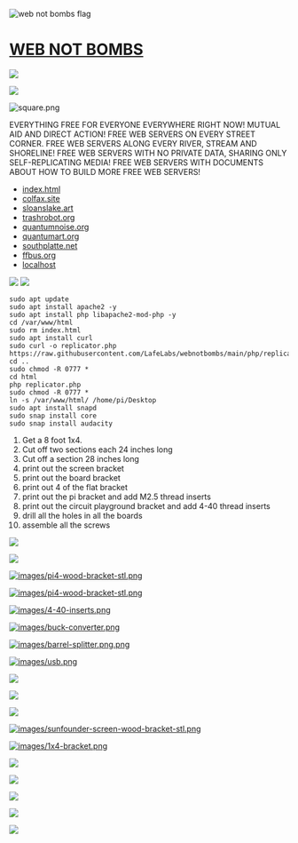 ![web not bombs flag](https://raw.githubusercontent.com/LafeLabs/webnotbombs/main/images/wnb-flag.png)

# [WEB NOT BOMBS](https://github.com/LafeLabs/webnotbombs)

![](https://raw.githubusercontent.com/LafeLabs/network/main/flags/images/colfax-flag.png)

![](https://raw.githubusercontent.com/LafeLabs/network/main/flags/images/sloanslake-flag.png)

![square.png](images/square.png)


EVERYTHING FREE FOR EVERYONE EVERYWHERE RIGHT NOW! MUTUAL AID AND DIRECT ACTION!  FREE WEB SERVERS ON EVERY STREET CORNER. FREE WEB SERVERS ALONG EVERY RIVER, STREAM AND SHORELINE!  FREE WEB SERVERS WITH NO PRIVATE DATA, SHARING ONLY SELF-REPLICATING MEDIA!  FREE WEB SERVERS WITH DOCUMENTS ABOUT HOW TO BUILD MORE FREE WEB SERVERS!  


 - [index.html](index.html)
 - [colfax.site](https://colfax.site)
 - [sloanslake.art](https://sloanslake.art)
 - [trashrobot.org](https://trashrobot.org)
 - [quantumnoise.org](https://quantumnoise.org)
 - [quantumart.org](https://quantumart.org)
 - [southplatte.net](https://southplatte.net)
 - [ffbus.org](https://ffbus.org)
 - [localhost](http://localhost/)

![](images/qrcode.png)
![](images/qrcode-page.png)


```
sudo apt update
sudo apt install apache2 -y
sudo apt install php libapache2-mod-php -y
cd /var/www/html
sudo rm index.html
sudo apt install curl
sudo curl -o replicator.php https://raw.githubusercontent.com/LafeLabs/webnotbombs/main/php/replicator.txt
cd ..
sudo chmod -R 0777 *
cd html
php replicator.php
sudo chmod -R 0777 *
ln -s /var/www/html/ /home/pi/Desktop
sudo apt install snapd
sudo snap install core
sudo snap install audacity

```

1. Get a 8 foot 1x4.
2. Cut off two sections each 24 inches long
3. Cut off a section 28 inches long
4. print out the screen bracket
5. print out the board bracket
6. print out 4 of the flat bracket
6. print out the pi bracket and add M2.5 thread inserts
7. print out the circuit playground bracket and add 4-40 thread inserts
8. drill all the holes in all the boards
9. assemble all the screws


[![](images/M2.5screw.png)](https://www.homedepot.com/p/Prime-Line-M2-5-0-45-x-8-mm-Metric-Zinc-Plated-Steel-Phillips-Drive-Pan-Head-Machine-Screws-25-Pack-9130839/311229788)

[![](images/4-40-screw.png)](https://www.homedepot.com/p/Hillman-4-40-x-1-4-in-Phillips-Pan-Head-Machine-Screws-50-Pack-43063/204794856)

[![images/pi4-wood-bracket-stl.png](images/pi4-wood-bracket-stl.png)](elements/pi4-wood-bracket.STL)

[![images/pi4-wood-bracket-stl.png](images/M2.5inserts.png)](https://www.3djake.com/ruthex/threaded-insert-m25-70-pieces)

[![images/4-40-inserts.png](images/4-40-inserts.png)](https://www.3djake.com/ruthex/threaded-insert-4-40-unc-100-pieces)

[![images/buck-converter.png](images/buck-converter.png)](https://www.newegg.com/p/36F-009H-002Z0)

[![images/barrel-splitter.png.png](images/barrel-splitter.png)](https://www.batteryeliminatorkits.com/product-p/1x2-splitter-cable-long.htm)

[![images/usb.png](images/usb.png)](https://www.newegg.com/p/0S8-014F-00215)

[![](images/pi.png)](https://www.pishop.us/product/raspberry-pi-4-model-b-4gb/)

[![](images/screen.png)](https://www.sunfounder.com/collections/displays-touchscreens-for-raspberry-pi/products/13inch-portable-gaming-monitor)

[![](images/jackery.png)](https://www.jackery.com/products/explorer-300-portable-power-station)

[![images/sunfounder-screen-wood-bracket-stl.png](images/sunfounder-screen-wood-bracket-stl.png)](elements/sunfounder-screen-wood-bracket.STL)

[![images/1x4-bracket.png](images/1x4-bracket.png)](elements/1x4-bracket.STL)


[![](images/solar-panel.png)](https://luvknit.com/products/luvknit-portable-solar-panel-100w-for-camping-hiking-off-grid-living-5v-usb-18v-dc-output)

[![](images/1x4.png)](https://www.acehardware.com/departments/building-supplies/lumber-and-trim/lumber/5072426)

[![](images/flat-bracket.png)](elements/flat-bracket.STL)

[![](images/2x4.png)](https://www.mcmaster.com/3577N134-3577N111/)

[![](images/casters.png)](https://www.homedepot.com/p/SlipStick-3-in-Black-Rollerblade-Office-Chair-Caster-Wheels-5-Pack-CB690/303611857)



